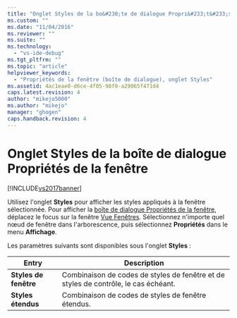 ```yaml
---
title: "Onglet Styles de la bo&#238;te de dialogue Propri&#233;t&#233;s de la fen&#234;tre | Microsoft Docs"
ms.custom: ""
ms.date: "11/04/2016"
ms.reviewer: ""
ms.suite: ""
ms.technology: 
  - "vs-ide-debug"
ms.tgt_pltfrm: ""
ms.topic: "article"
helpviewer_keywords: 
  - "Propriétés de la fenêtre (boîte de dialogue), onglet Styles"
ms.assetid: 4ac1eae8-d6ce-4f05-98f0-a29065f471d4
caps.latest.revision: 4
author: "mikejo5000"
ms.author: "mikejo"
manager: "ghogen"
caps.handback.revision: 4
---
```

# Onglet Styles de la bo&#238;te de dialogue Propri&#233;t&#233;s de la fen&#234;tre
[!INCLUDE[vs2017banner](../code-quality/includes/vs2017banner.md)]

Utilisez l'onglet **Styles** pour afficher les styles appliqués à la fenêtre sélectionnée.  Pour afficher la [boîte de dialogue Propriétés de la fenêtre](../debugger/window-properties-dialog-box.md), déplacez le focus sur la fenêtre [Vue Fenêtres](../debugger/windows-view.md).  Sélectionnez n'importe quel nœud de fenêtre dans l'arborescence, puis sélectionnez **Propriétés** dans le menu **Affichage**.  
  
 Les paramètres suivants sont disponibles sous l'onglet **Styles** :  
  
|Entry|Description|  
|-----------|-----------------|  
|**Styles de fenêtre**|Combinaison de codes de styles de fenêtre et de styles de contrôle, le cas échéant.|  
|**Styles étendus**|Combinaison de codes de styles de fenêtre étendus.|